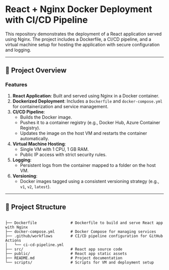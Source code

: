 # React + Nginx Docker Deployment with CI/CD Pipeline

This repository demonstrates the deployment of a React application served using Nginx. The project includes a Dockerfile, a CI/CD pipeline, and a virtual machine setup for hosting the application with secure configuration and logging.

---

## 🚀 Project Overview

### Features
1. **React Application**: Built and served using Nginx in a Docker container.
2. **Dockerized Deployment**: Includes a `Dockerfile` and `docker-compose.yml` for containerization and service management.
3. **CI/CD Pipeline**:
   - Builds the Docker image.
   - Pushes it to a container registry (e.g., Docker Hub, Azure Container Registry).
   - Updates the image on the host VM and restarts the container automatically.
4. **Virtual Machine Hosting**:
   - Single VM with 1 CPU, 1 GB RAM.
   - Public IP access with strict security rules.
5. **Logging**:
   - Persistent logs from the container mapped to a folder on the host VM.
6. **Versioning**:
   - Docker images tagged using a consistent versioning strategy (e.g., `v1`, `v2`, `latest`).

---

## 📂 Project Structure

```plaintext

├── Dockerfile               # Dockerfile to build and serve React app with Nginx
├── docker-compose.yml       # Docker Compose for managing services
├── .github/workflows        # CI/CD pipeline configuration for GitHub Actions
│   └── ci-cd-pipeline.yml
├── src/                     # React app source code
├── public/                  # React app static assets
├── README.md                # Project documentation
└── scripts/                 # Scripts for VM and deployment setup
